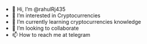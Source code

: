 - 👋 Hi, I’m @rahulRj435
- 👀 I’m interested in Cryptocurrencies
- 🌱 I’m currently learning cryptocurrencies knowledge
- 💞️ I’m looking to collaborate
- 📫 How to reach me at telegram

<!---
rahulRj435/rahulRj435 is a ✨ special ✨ repository because its `README.md` (this file) appears on your GitHub profile.
You can click the Preview link to take a look at your changes.
--->
